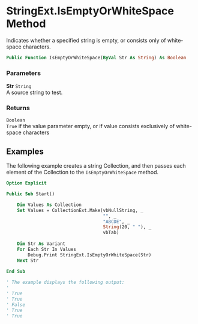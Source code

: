 # StringExt.IsEmptyOrWhiteSpace Method

Indicates whether a specified string is empty, or consists only of white-space characters.

```vb
Public Function IsEmptyOrWhiteSpace(ByVal Str As String) As Boolean
```

### Parameters

**Str** `String` <br>
A source string to test.

### Returns

`Boolean` <br>
`True` if the value parameter empty, or if value consists exclusively of white-space characters

## Examples

The following example creates a string Collection, and then passes each element of the Collection to the `IsEmptyOrWhiteSpace` method.

```vb
Option Explicit

Public Sub Start()

    Dim Values As Collection
    Set Values = CollectionExt.Make(vbNullString, _
                                    "", _
                                    "ABCDE", _
                                    String(20, " "), _
                                    vbTab)
    
    Dim Str As Variant
    For Each Str In Values
        Debug.Print StringExt.IsEmptyOrWhiteSpace(Str)
    Next Str
    
End Sub

' The example displays the following output:
'
' True
' True
' False
' True
' True
```

